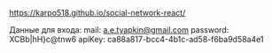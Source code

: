 https://karpo518.github.io/social-network-react/

Данные для входа:
mail: a.e.tyapkin@gmail.com
password: XCBb|hH}c@tnw6
apiKey: ca88a817-bcc4-4b1c-ad58-f6ba9d58a4e1
